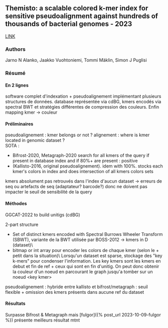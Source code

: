 ## Themisto: a scalable colored k-mer index for sensitive pseudoalignment against hundreds of thousands of bacterial genomes - 2023

[LINK](https://drops.dagstuhl.de/opus/volltexte/2023/18644/) 

### Authors  
Jarno N Alanko, Jaakko Vuohtoniemi, Tommi Mäklin, Simon J Puglisi

### Résumé

#### En 2 lignes

software complet d'indexation + pseudoalignement implémentant plusieurs structures de données. database représentée via cdBG, kmers encodés via spectral BWT et stratégies différentes de compression des couleurs. Enfin mapping kmer -> couleur 

#### Préliminaires

pseudoalignement : kmer belongs or not ? alignement : where is kmer located in genomic dataset ?\
SOTA : 
  + Bifrost-2020, Metagraph-2020 search for all kmers of the query if present in database index and if 80%+ are present : positive
  + (Kallisto-2016, original pseudoalignement). idem with 100%. stocks each kmer's colors in index and does intersection of all kmers colors sets

kmers absolument pas retrouvés dans l'index d'aucun dataset -> erreurs de seq ou artefacts de seq (adaptateur? barcode?) donc ne doivent pas impacter le seuil de sensibilité de la query 



#### Méthodes

GGCAT-2022 to build unitigs (cdBG)

2-part structure
  + Set of distinct kmers encoded with Spectral Burrows Wheeler Transform (SBWT), variante de la BWT utilisée par BOSS-2012 -> kmers in D (dataset)\
  + bitmap or int array pour encoder les colors de chaque kmer (selon le + petit dans la situation)\ 
Lorsqu'un dataset est sparse, stockage des "key k-mers" pour condenser l'information. Les key kmers sont les kmers en debut et fin de ref + ceux qui sont en fin d'unitig. On peut donc obtenir la couleur d'un noeud en parcourant le graph jusqu'a tomber sur un noeud \<key kmer\>


pseudoalignement : hybride entre kallisto et bifrost/metagraph : seuil flexible + omission des kmers présents dans aucune ref du dataset

#### Résultats

Surpasse Bifrost & Metagraph mais [fulgor]({% post_url 2023-10-09-fulgor %}) présente meilleurs résultat mtnt

